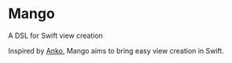 # Mango
A DSL for Swift view creation

Inspired by [Anko](https://www.github.com/Kotlin/Anko), Mango aims to bring
easy view creation in Swift.

